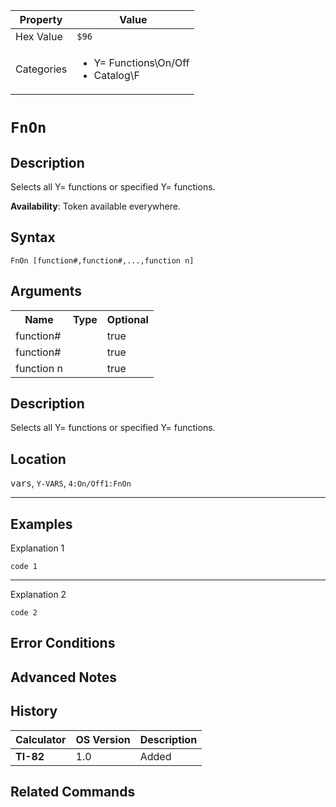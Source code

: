 | Property      | Value |
|---------------|-------|
| Hex Value     | `$96`|
| Categories    | <ul><li>Y= Functions\On/Off</li><li>Catalog\F</li></ul> |

# `FnOn `

## Description
Selects all Y= functions or specified Y= functions.


<b>Availability</b>: Token available everywhere.

## Syntax
`FnOn [function#,function#,...,function n]`

## Arguments
<table>
<tr><th>Name</th><th>Type</th><th>Optional</th></tr>

<tr><td>function#</td><td></td><td>true</td></tr>

<tr><td>function#</td><td></td><td>true</td></tr>

<tr><td>function n</td><td></td><td>true</td></tr>

</table>

## Description
Selects all Y= functions or specified Y= functions.

## Location
<kbd>vars</kbd>, `Y-VARS`, `4:On/Off1:FnOn`
<hr>

## Examples

Explanation 1
```ti-basic
code 1
```
---
Explanation 2
```ti-basic
code 2
```

## Error Conditions


## Advanced Notes


## History
| Calculator | OS Version | Description |
|------------|------------|-------------|
| <b>TI-82</b> | 1.0 | Added

## Related Commands

    